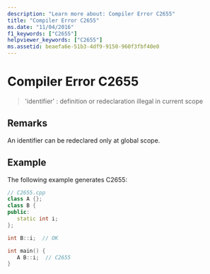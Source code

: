 ```yaml
---
description: "Learn more about: Compiler Error C2655"
title: "Compiler Error C2655"
ms.date: "11/04/2016"
f1_keywords: ["C2655"]
helpviewer_keywords: ["C2655"]
ms.assetid: beaefa6e-51b3-4df9-9150-960f3fbf40e0
---
```

# Compiler Error C2655

> 'identifier' : definition or redeclaration illegal in current scope

## Remarks

An identifier can be redeclared only at global scope.

## Example

The following example generates C2655:

```cpp
// C2655.cpp
class A {};
class B {
public:
   static int i;
};

int B::i;  // OK

int main() {
   A B::i;  // C2655
}
```

